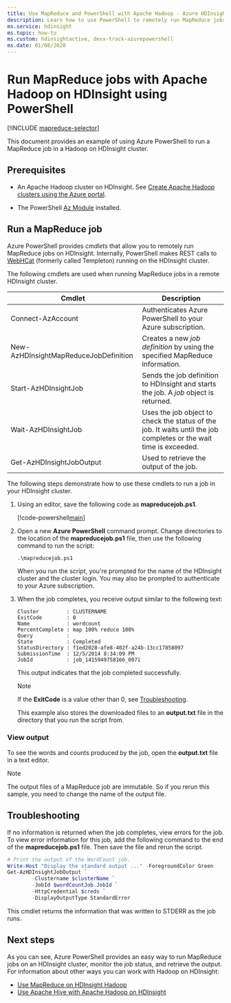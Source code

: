 ```yaml
---
title: Use MapReduce and PowerShell with Apache Hadoop - Azure HDInsight 
description: Learn how to use PowerShell to remotely run MapReduce jobs with Apache Hadoop on HDInsight.
ms.service: hdinsight
ms.topic: how-to
ms.custom: hdinsightactive, devx-track-azurepowershell
ms.date: 01/08/2020
---
```


# Run MapReduce jobs with Apache Hadoop on HDInsight using PowerShell

[!INCLUDE [mapreduce-selector](../../../includes/hdinsight-selector-use-mapreduce.md)]

This document provides an example of using Azure PowerShell to run a MapReduce job in a Hadoop on HDInsight cluster.

## Prerequisites

* An Apache Hadoop cluster on HDInsight. See [Create Apache Hadoop clusters using the Azure portal](../hdinsight-hadoop-create-linux-clusters-portal.md).

* The PowerShell [Az Module](/powershell/azure/) installed.

## Run a MapReduce job

Azure PowerShell provides *cmdlets* that allow you to remotely run MapReduce jobs on HDInsight. Internally, PowerShell makes REST calls to [WebHCat](https://cwiki.apache.org/confluence/display/Hive/WebHCat) (formerly called Templeton) running on the HDInsight cluster.

The following cmdlets are used when running MapReduce jobs in a remote HDInsight cluster.

|Cmdlet | Description |
|---|---|
|Connect-AzAccount|Authenticates Azure PowerShell to your Azure subscription.|
|New-AzHDInsightMapReduceJobDefinition|Creates a new *job definition* by using the specified MapReduce information.|
|Start-AzHDInsightJob|Sends the job definition to HDInsight and starts the job. A *job* object is returned.|
|Wait-AzHDInsightJob|Uses the job object to check the status of the job. It waits until the job completes or the wait time is exceeded.|
|Get-AzHDInsightJobOutput|Used to retrieve the output of the job.|

The following steps demonstrate how to use these cmdlets to run a job in your HDInsight cluster.

1. Using an editor, save the following code as **mapreducejob.ps1**.

    [!code-powershell[main](../../../powershell_scripts/hdinsight/use-mapreduce/use-mapreduce.ps1?range=5-69)]

2. Open a new **Azure PowerShell** command prompt. Change directories to the location of the **mapreducejob.ps1** file, then use the following command to run the script:

    ```azurepowershell
    .\mapreducejob.ps1
    ```

    When you run the script, you're prompted for the name of the HDInsight cluster and the cluster login. You may also be prompted to authenticate to your Azure subscription.

3. When the job completes, you receive output similar to the following text:

    ```output
    Cluster         : CLUSTERNAME
    ExitCode        : 0
    Name            : wordcount
    PercentComplete : map 100% reduce 100%
    Query           :
    State           : Completed
    StatusDirectory : f1ed2028-afe8-402f-a24b-13cc17858097
    SubmissionTime  : 12/5/2014 8:34:09 PM
    JobId           : job_1415949758166_0071
    ```

    This output indicates that the job completed successfully.

    > [!NOTE]  
    > If the **ExitCode** is a value other than 0, see [Troubleshooting](#troubleshooting).

    This example also stores the downloaded files to an **output.txt** file in the directory that you run the script from.

### View output

To see the words and counts produced by the job, open the **output.txt** file in a text editor.

> [!NOTE]  
> The output files of a MapReduce job are immutable. So if you rerun this sample, you need to change the name of the output file.

## Troubleshooting

If no information is returned when the job completes, view errors for the job. To view error information for this job, add the following command to the end of the **mapreducejob.ps1** file. Then save the file and rerun the script.

```powershell
# Print the output of the WordCount job.
Write-Host "Display the standard output ..." -ForegroundColor Green
Get-AzHDInsightJobOutput `
        -Clustername $clusterName `
        -JobId $wordCountJob.JobId `
        -HttpCredential $creds `
        -DisplayOutputType StandardError
```

This cmdlet returns the information that was written to STDERR as the job runs.

## Next steps

As you can see, Azure PowerShell provides an easy way to run MapReduce jobs on an HDInsight cluster, monitor the job status, and retrieve the output. For information about other ways you can work with Hadoop on HDInsight:

* [Use MapReduce on HDInsight Hadoop](hdinsight-use-mapreduce.md)
* [Use Apache Hive with Apache Hadoop on HDInsight](hdinsight-use-hive.md)
